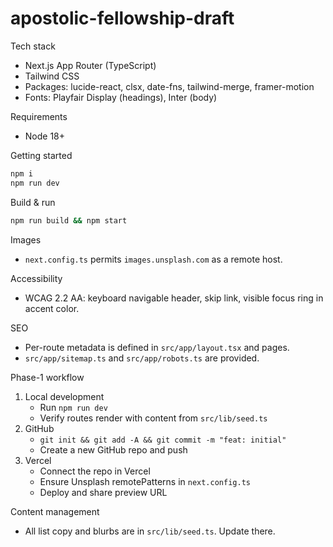 apostolic-fellowship-draft
==========================

Tech stack
- Next.js App Router (TypeScript)
- Tailwind CSS
- Packages: lucide-react, clsx, date-fns, tailwind-merge, framer-motion
- Fonts: Playfair Display (headings), Inter (body)

Requirements
- Node 18+

Getting started
```bash
npm i
npm run dev
```

Build & run
```bash
npm run build && npm start
```

Images
- `next.config.ts` permits `images.unsplash.com` as a remote host.

Accessibility
- WCAG 2.2 AA: keyboard navigable header, skip link, visible focus ring in accent color.

SEO
- Per-route metadata is defined in `src/app/layout.tsx` and pages.
- `src/app/sitemap.ts` and `src/app/robots.ts` are provided.

Phase-1 workflow
1) Local development
   - Run `npm run dev`
   - Verify routes render with content from `src/lib/seed.ts`
2) GitHub
   - `git init && git add -A && git commit -m "feat: initial"`
   - Create a new GitHub repo and push
3) Vercel
   - Connect the repo in Vercel
   - Ensure Unsplash remotePatterns in `next.config.ts`
   - Deploy and share preview URL

Content management
- All list copy and blurbs are in `src/lib/seed.ts`. Update there.
